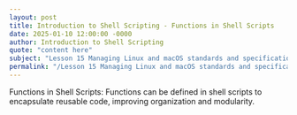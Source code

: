 ```yaml
---
layout: post
title: Introduction to Shell Scripting - Functions in Shell Scripts
date: 2025-01-10 12:00:00 -0000
author: Introduction to Shell Scripting
quote: "content here"
subject: "Lesson 15 Managing Linux and macOS standards and specifications"
permalink: "/Lesson 15 Managing Linux and macOS standards and specifications/Introduction to Shell Scripting/Introduction to Shell Scripting - Functions in Shell Scripts"
---
```


Functions in Shell Scripts: Functions can be defined in shell scripts to encapsulate reusable code, improving organization and modularity.
